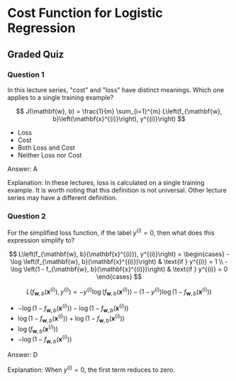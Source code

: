 # Cost Function for Logistic Regression

## Graded Quiz

### Question 1

In this lecture series, "cost" and "loss" have distinct meanings. Which one applies to a single training example?

$$
J(\mathbf{w}, b) = \frac{1}{m} \sum_{i=1}^{m} L\left(f_{\mathbf{w}, b}\left(\mathbf{x}^{(i)}\right), y^{(i)}\right)
$$

- Loss
- Cost
- Both Loss and Cost
- Neither Loss nor Cost

Answer: A

Explanation: In these lectures, loss is calculated on a single training example. It is worth noting that this definition is not universal. Other lecture series may have a different definition.

### Question 2

For the simplified loss function, if the label $y^{(i)} = 0$, then what does this expression simplify to?

$$
L\left(f_{\mathbf{w}, b}(\mathbf{x}^{(i)}), y^{(i)}\right) =
\begin{cases}
    - \log \left(f_{\mathbf{w}, b}(\mathbf{x}^{(i)})\right) & \text{if } y^{(i)} = 1 \\
    - \log \left(1 - f_{\mathbf{w}, b}(\mathbf{x}^{(i)})\right) & \text{if } y^{(i)} = 0
\end{cases}
$$

$$
L\left(f_{\mathbf{w}, b}(\mathbf{x}^{(i)}), y^{(i)}\right) = -y^{(i)} \log \left(f_{\mathbf{w}, b}(\mathbf{x}^{(i)})\right) - \left(1 - y^{(i)}\right) \log \left(1 - f_{\mathbf{w}, b}(\mathbf{x}^{(i)})\right)
$$

- $- \log \left(1 - f_{\mathbf{w}, b}(\mathbf{x}^{(i)})\right) - \log \left(1 - f_{\mathbf{w}, b}(\mathbf{x}^{(i)})\right)$
- $\log \left(1 - f_{\mathbf{w}, b}(\mathbf{x}^{(i)})\right) + \log \left(1 - f_{\mathbf{w}, b}(\mathbf{x}^{(i)})\right)$
- $\log \left(f_{\mathbf{w}, b}(\mathbf{x}^{(i)})\right)$
- $- \log \left(1 - f_{\mathbf{w}, b}(\mathbf{x}^{(i)})\right)$

Answer: D

Explanation: When $y^{(i)} = 0$, the first term reduces to zero.
